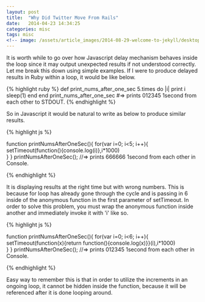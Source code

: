 ```yaml
---
layout: post
title:  "Why Did Twitter Move From Rails"
date:   2014-04-23 14:34:25
categories: misc
tags: misc
<!-- image: /assets/article_images/2014-08-29-welcome-to-jekyll/desktop.jpg -->
---
```

It is worth while to go over how Javascript delay mechanism behaves inside the loop since it may output unexpected results if not understood correctly. Let me break this down using simple examples.
If I were to produce delayed results in Ruby within a loop, it would be like below.

{% highlight ruby %}
def print_nums_after_one_sec
  5.times do |i|
    print i 
    sleep(1)
  end
end
print_nums_after_one_sec
#=> prints 012345 1second from each other to STDOUT.
{% endhighlight %}

So in Javascript it would be natural to write as below to produce similar results.

{% highlight js %}

function printNumsAfterOneSec(){
  for(var i=0; i<5; i++){
    setTimeout(function(){console.log(i)},i*1000)     
  }
}
printNumsAfterOneSec(); 
//=> prints 666666 1second from each other in Console.

{% endhighlight %}

It is displaying results at the right time but with wrong numbers. This is because for loop has already gone through the cycle and is passing in 6 inside of the anonymous function in the first parameter of setTimeout. In order to solve this problem, you must wrap the anonymous function inside another and immediately invoke it with  'i' like so. 

{% highlight js %}

function printNumsAfterOneSec(){
  for(var i=0; i<6; i++){
    setTimeout(function(x){return function(){console.log(x)}}(i),i*1000)     
  }
}
printNumsAfterOneSec(); 
//=> prints 012345 1second from each other in Console.

{% endhighlight %}

Easy way to remember this is that in order to utilize the increments in an ongoing loop, it cannot be hidden inside the function, because it will be referenced after it is done looping around.